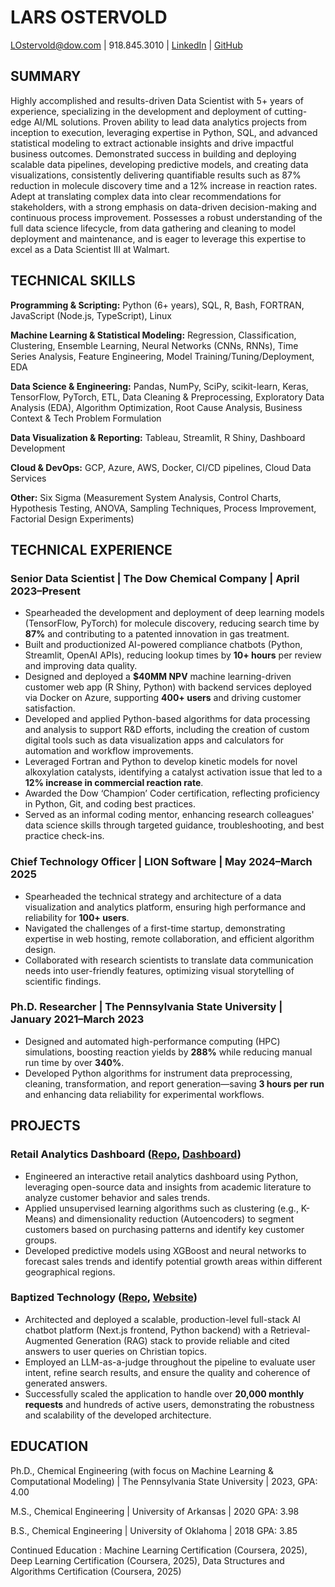 # LARS OSTERVOLD

LOstervold@dow.com | 918.845.3010 | [LinkedIn](https://www.linkedin.com/in/larsostervold/) | [GitHub](https://github.com/Lars-Ostervold)

## SUMMARY

Highly accomplished and results-driven Data Scientist with 5+ years of experience, specializing in the development and deployment of cutting-edge AI/ML solutions. Proven ability to lead data analytics projects from inception to execution, leveraging expertise in Python, SQL, and advanced statistical modeling to extract actionable insights and drive impactful business outcomes. Demonstrated success in building and deploying scalable data pipelines, developing predictive models, and creating data visualizations, consistently delivering quantifiable results such as 87% reduction in molecule discovery time and a 12% increase in reaction rates. Adept at translating complex data into clear recommendations for stakeholders, with a strong emphasis on data-driven decision-making and continuous process improvement. Possesses a robust understanding of the full data science lifecycle, from data gathering and cleaning to model deployment and maintenance, and is eager to leverage this expertise to excel as a Data Scientist III at Walmart.

## TECHNICAL SKILLS

**Programming & Scripting:** Python (6+ years), SQL, R, Bash, FORTRAN, JavaScript (Node.js, TypeScript), Linux

**Machine Learning & Statistical Modeling:** Regression, Classification, Clustering, Ensemble Learning, Neural Networks (CNNs, RNNs), Time Series Analysis, Feature Engineering, Model Training/Tuning/Deployment, EDA

**Data Science & Engineering:** Pandas, NumPy, SciPy, scikit-learn, Keras, TensorFlow, PyTorch, ETL, Data Cleaning & Preprocessing, Exploratory Data Analysis (EDA), Algorithm Optimization, Root Cause Analysis, Business Context & Tech Problem Formulation

**Data Visualization & Reporting:** Tableau, Streamlit, R Shiny, Dashboard Development

**Cloud & DevOps:** GCP, Azure, AWS, Docker, CI/CD pipelines, Cloud Data Services

**Other:** Six Sigma (Measurement System Analysis, Control Charts, Hypothesis Testing, ANOVA, Sampling Techniques, Process Improvement, Factorial Design Experiments)

## TECHNICAL EXPERIENCE

### Senior Data Scientist | The Dow Chemical Company | April 2023–Present

*   Spearheaded the development and deployment of deep learning models (TensorFlow, PyTorch) for molecule discovery, reducing search time by **87%** and contributing to a patented innovation in gas treatment.
*   Built and productionized AI-powered compliance chatbots (Python, Streamlit, OpenAI APIs), reducing lookup times by **10+ hours** per review and improving data quality.
*   Designed and deployed a **$40MM NPV** machine learning-driven customer web app (R Shiny, Python) with backend services deployed via Docker on Azure, supporting **400+ users** and driving customer satisfaction.
*   Developed and applied Python-based algorithms for data processing and analysis to support R&D efforts, including the creation of custom digital tools such as data visualization apps and calculators for automation and workflow improvements.
*   Leveraged Fortran and Python to develop kinetic models for novel alkoxylation catalysts, identifying a catalyst activation issue that led to a **12% increase in commercial reaction rate**.
*   Awarded the Dow ‘Champion’ Coder certification, reflecting proficiency in Python, Git, and coding best practices.
*   Served as an informal coding mentor, enhancing research colleagues' data science skills through targeted guidance, troubleshooting, and best practice check-ins.

### Chief Technology Officer | LION Software | May 2024–March 2025

*   Spearheaded the technical strategy and architecture of a data visualization and analytics platform, ensuring high performance and reliability for **100+ users**.
*   Navigated the challenges of a first-time startup, demonstrating expertise in web hosting, remote collaboration, and efficient algorithm design.
*   Collaborated with research scientists to translate data communication needs into user-friendly features, optimizing visual storytelling of scientific findings.

### Ph.D. Researcher | The Pennsylvania State University | January 2021–March 2023

*   Designed and automated high-performance computing (HPC) simulations, boosting reaction yields by **288%** while reducing manual run time by over **340%**.
*   Developed Python algorithms for instrument data preprocessing, cleaning, transformation, and report generation—saving **3 hours per run** and enhancing data reliability for experimental workflows.

## PROJECTS

### Retail Analytics Dashboard ([Repo](https://github.com/Lars-Ostervold/m5-forecasting), [Dashboard](https://retailforecasting.streamlit.app/))

*   Engineered an interactive retail analytics dashboard using Python, leveraging open-source data and insights from academic literature to analyze customer behavior and sales trends.
*   Applied unsupervised learning algorithms such as clustering (e.g., K-Means) and dimensionality reduction (Autoencoders) to segment customers based on purchasing patterns and identify key customer groups.
*   Developed predictive models using XGBoost and neural networks to forecast sales trends and identify potential growth areas within different geographical regions.

### Baptized Technology ([Repo](https://github.com/orgs/baptizedtechnology/repositories), [Website](https://www.baptizedtechnology.com/chatbots))

*   Architected and deployed a scalable, production-level full-stack AI chatbot platform (Next.js frontend, Python backend) with a Retrieval-Augmented Generation (RAG) stack to provide reliable and cited answers to user queries on Christian topics.
*   Employed an LLM-as-a-judge throughout the pipeline to evaluate user intent, refine search results, and ensure the quality and coherence of generated answers.
*   Successfully scaled the application to handle over **20,000 monthly requests** and hundreds of active users, demonstrating the robustness and scalability of the developed architecture.

## EDUCATION

Ph.D., Chemical Engineering (with focus on Machine Learning & Computational Modeling) | The Pennsylvania State University | 2023, GPA: 4.00

M.S., Chemical Engineering | University of Arkansas | 2020 GPA: 3.98

B.S., Chemical Engineering | University of Oklahoma | 2018 GPA: 3.85

Continued Education : Machine Learning Certification (Coursera, 2025), Deep Learning Certification (Coursera, 2025), Data Structures and Algorithms Certification (Coursera, 2025)